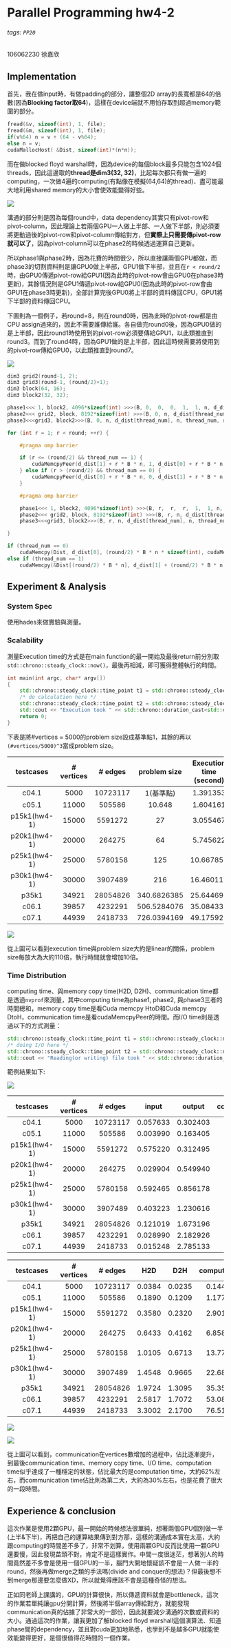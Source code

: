 # Parallel Programming hw4-2

###### tags: `PP20`

106062230 徐嘉欣

## Implementation

首先，我在做input時，有做padding的部分，讓整個2D array的長寬都是64的倍數(因為**Blocking factor取64**)，這樣在device端就不用怕存取到超過memory範圍的部分。

```cpp
fread(&v, sizeof(int), 1, file);
fread(&m, sizeof(int), 1, file);
if(v%64) n = v + (64 - v%64);
else n = v;
cudaMallocHost( &Dist, sizeof(int)*(n*n)); 
```

而在做blocked floyd warshall時，因為device的每個block最多只能包含1024個threads，因此這邊取的**thread是dim3(32, 32)**，比起每次都只有做一遍的computing，一次做4遍的computing(有點像在模擬(64,64)的thread)、盡可能最大地利用shared memory的大小會使效能變得好些。

![](https://i.imgur.com/lJO6H2o.png)

溝通的部分則是因為每個round中，data dependency其實只有pivot-row和pivot-column，因此理論上若兩個GPU一人做上半部、一人做下半部，則必須要將更動過後的pivot-row和pivot-column傳給對方，但**實際上只需要傳pivot-row就可以了**，因為pivot-column可以在phase2的時候透過運算自己更新。

所以phase1與phase2時，因為花費的時間很少，所以直接讓兩個GPU都做，而phase3的切割資料則是讓GPU0做上半部，GPU1做下半部，並且在`r < round/2`時，由GPU0傳遞pivot-row給GPU1(因為此時的pivot-row會由GPU0在phase3時更新)，其餘情況則是GPU1傳遞pivot-row給GPU0(因為此時的pivot-row會由GPU1在phase3時更新)，全部計算完後GPU0將上半部的資料傳回CPU，GPU1將下半部的資料傳回CPU。

下圖則為一個例子，若round=8，則在round0時，因為此時的pivot-row都是由CPU assign過來的，因此不需要誰傳給誰。各自做完round0後，因為GPU0做的是上半部，因此round1時使用到的pivot-row必須要傳給GPU1，以此類推直到round3。而到了round4時，因為GPU1做的是上半部，因此這時候需要將使用到的pivot-row傳給GPU0，以此類推直到round7。

![](https://i.imgur.com/0qZQxVp.png)


```cpp
dim3 grid2(round-1, 2);
dim3 grid3(round-1, (round/2)+1);
dim3 block(64, 16);
dim3 block2(32, 32);

phase1<<< 1, block2, 4096*sizeof(int) >>>(B, 0,  0,  0,  1,  1, n, d_dist[thread_num], n);
phase2<<< grid2, block, 8192*sizeof(int) >>>(B, 0, n, d_dist[thread_num], n); 
phase3<<<grid3, block2>>>(B, 0, n, d_dist[thread_num], n, thread_num, round);

for (int r = 1; r < round; ++r) {

    #pragma omp barrier

    if (r <= (round/2) && thread_num == 1) {
        cudaMemcpyPeer(d_dist[1] + r * B * n, 1, d_dist[0] + r * B * n, 0, B * n * sizeof(int));
    } else if (r > (round/2) && thread_num == 0) {
        cudaMemcpyPeer(d_dist[0] + r * B * n, 0, d_dist[1] + r * B * n, 1, B * n * sizeof(int));
    }

    #pragma omp barrier

    phase1<<< 1, block2, 4096*sizeof(int) >>>(B, r,  r,  r,  1,  1, n, d_dist[thread_num], n);
    phase2<<< grid2, block, 8192*sizeof(int) >>>(B, r, n, d_dist[thread_num], n); 
    phase3<<<grid3, block2>>>(B, r, n, d_dist[thread_num], n, thread_num, round);

}

if (thread_num == 0)
    cudaMemcpy(Dist, d_dist[0], (round/2) * B * n * sizeof(int), cudaMemcpyDeviceToHost);
else if (thread_num == 1)
    cudaMemcpy(&Dist[(round/2) * B * n], d_dist[1] + (round/2) * B * n, (n - (round/2) * B) * n * sizeof(int), cudaMemcpyDeviceToHost);
```

## Experiment & Analysis

### System Spec

使用hades來做實驗與測量。

### Scalability

測量Execution time的方式是在main function的最一開始及最後return前分別取`std::chrono::steady_clock::now()`，最後再相減，即可獲得整體執行的時間。

```cpp
int main(int argc, char* argv[])
{   
    std::chrono::steady_clock::time_point t1 = std::chrono::steady_clock::now();
    /* do calculation here */
    std::chrono::steady_clock::time_point t2 = std::chrono::steady_clock::now();
    std::cout << "Execution took " << std::chrono::duration_cast<std::chrono::microseconds>(t2 - t1).count() << "us.\n"; 
    return 0;
}
```

下表是將#vertices = 5000的problem size設成基準點1，其餘的再以`(#vertices/5000)^3`當成problem size。

|    testcases     | # vertices | # edges |problem size| Execution time (second)|
|:----------------:|:----------:|:-------:|:----------:|:----------------------:|
|   c04.1          |    5000    |10723117 |1(基準點)    |1.391353
|   c05.1          |   11000    |505586   |10.648      |1.604161
|   p15k1(hw4-1)   |   15000    |5591272  |27          |3.055467
|   p20k1(hw4-1)   |   20000    |264275   |64          |5.745622
|   p25k1(hw4-1)   |   25000    |5780158  |125         |10.667851
|   p30k1(hw4-1)   |   30000    |3907489  |216         |16.460118
|   p35k1          |   34921    |28054826 |340.6826385 |25.644699
|   c06.1          |   39857    |4232291  |506.5284076 |35.084338
|   c07.1          |   44939    |2418733  |726.0394169 |49.175928

![](https://i.imgur.com/ikdIXgn.png)

從上圖可以看到execution time與problem size大約是linear的關係，problem size每放大為大約110倍，執行時間就會增加10倍。


### Time Distribution

computing time、與memory copy time(H2D, D2H)、communication time都是透過`nvprof`來測量，其中computing time為phase1, phase2, 與phase3三者的時間總和，memory copy time是看Cuda memcpy HtoD和Cuda memcpy DtoH，communication time是看cudaMemcpyPeer的時間。而I/O time則是透過以下的方式測量：

```cpp
std::chrono::steady_clock::time_point t1 = std::chrono::steady_clock::now();
/* doing I/O here */
std::chrono::steady_clock::time_point t2 = std::chrono::steady_clock::now();
std::cout << "Reading(or writing) file took " << std::chrono::duration_cast<std::chrono::microseconds>(t2 - t1).count() << "us.\n";
```

範例結果如下:

![](https://i.imgur.com/PadMw2i.png)

|    testcases     | # vertices | # edges |  input | output | communication |
|:----------------:|:----------:|:-------:|:------:|:------:|:-------------:|
|   c04.1          |    5000    |10723117 |0.057633|0.302403|0.0028         |
|   c05.1          |   11000    |505586   |0.003990|0.163405|0.0058         |
|   p15k1(hw4-1)   |   15000    |5591272  |0.575220|0.312495|0.8236         |
|   p20k1(hw4-1)   |   20000    |264275   |0.029904|0.549940|2.5967         |
|   p25k1(hw4-1)   |   25000    |5780158  |0.592465|0.856178|6.0107         |
|   p30k1(hw4-1)   |   30000    |3907489  |0.403223|1.230616|10.390         |
|   p35k1          |   34921    |28054826 |0.121019|1.673196|16.689         |
|   c06.1          |   39857    |4232291  |0.028990|2.182926|25.517         |
|   c07.1          |   44939    |2418733  |0.015248|2.785133|37.155         |

|    testcases     | # vertices | # edges |  H2D  |  D2H  | computation |
|:----------------:|:----------:|:-------:|:-----:|:-----:|:-----------:|
|   c04.1          |    5000    |10723117 |0.0384 |0.0235 |0.14491      |
|   c05.1          |   11000    |505586   |0.1890 |0.1209 |1.17718      |
|   p15k1(hw4-1)   |   15000    |5591272  |0.3580 |0.2320 |2.90113      |
|   p20k1(hw4-1)   |   20000    |264275   |0.6433 |0.4162 |6.85874      |
|   p25k1(hw4-1)   |   25000    |5780158  |1.0105 |0.6713 |13.7704      |
|   p30k1(hw4-1)   |   30000    |3907489  |1.4548 |0.9665 |22.6893      |
|   p35k1          |   34921    |28054826 |1.9724 |1.3095 |35.3592      |
|   c06.1          |   39857    |4232291  |2.5817 |1.7072 |53.0892      |
|   c07.1          |   44939    |2418733  |3.3002 |2.1700 |76.5173      |

![](https://i.imgur.com/Uq3E6dz.png)

![](https://i.imgur.com/N98DQy3.png)

從上圖可以看到，communication在vertices數增加的過程中，佔比逐漸提升，到最後communication time、memory copy time、I/O time、computation time似乎達成了一種穩定的狀態，佔比最大的是computation time，大約62%左右，而communication time佔比則為第二大，大約為30%左右，也是花費了很大的一段時間。


## Experience & conclusion

這次作業是使用2顆GPU，最一開始的時候想法很單純，想著兩個GPU個別做一半(上半&下半)，再把自己的運算結果傳到對方那，這樣的溝通成本實在太高，大約跟computing的時間差不多了，非常不划算，使用兩顆GPU反而比使用一顆GPU還要慢，因此發現苗頭不對，肯定不是這樣實作。中間一度很迷茫，想著別人的時間竟然差不多會是使用一個GPU的一半，腦門大開地懷疑該不會是一人做一半的round，然後再做merge之類的手法嗎(divide and conquer的想法)？但最後想不到merge那邊要怎麼做XD，所以就覺得應該不會是這種奇怪的想法。

正如同老師上課講的，GPU的計算很快，所以傳遞資料就會是bottleneck，這次的作業若單純讓gpu分開計算，然後將半個array傳給對方，就能發現communication真的佔據了非常大的一部份，因此就要減少溝通的次數或資料的大小。通過這次的作業，讓我更加了解blocked floyd warshall這個演算法、知道phase間的dependency，並且對cuda更加地熟悉，也學到不是越多GPU就能使效能變得更好，是個很值得花時間的一個作業。
